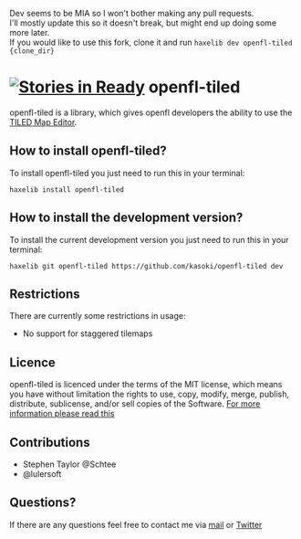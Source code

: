 Dev seems to be MIA so I won't bother making any pull requests.  
I'll mostly update this so it doesn't break, but might end up doing some more later.  
If you would like to use this fork, clone it and run `haxelib dev openfl-tiled {clone_dir}`

[![Stories in Ready](https://badge.waffle.io/kasoki/openfl-tiled.png?label=ready)](http://waffle.io/kasoki/openfl-tiled)
openfl-tiled
=========

openfl-tiled is a library, which gives openfl developers the ability to use the [TILED Map Editor](http://www.mapeditor.org/).

How to install openfl-tiled?
--------------------------

To install openfl-tiled you just need to run this in your terminal:

	haxelib install openfl-tiled
	
How to install the development version?
-----------------------------

To install the current development version you just need to run this in your terminal:

	haxelib git openfl-tiled https://github.com/kasoki/openfl-tiled dev
	


Restrictions
-----------------

There are currently some restrictions in usage:

- No support for staggered tilemaps

Licence
----------------

openfl-tiled is licenced under the terms of the MIT license, which means you have without limitation the rights to use, copy, modify, merge, publish, distribute, sublicense, and/or sell copies of the Software. [For more information please read this](http://opensource.org/licenses/MIT)

Contributions
---------------

* Stephen Taylor @Schtee
* @lulersoft

Questions?
-----------------

If there are any questions feel free to contact me via [mail](mailto:ikasoki@gmail.com) or [Twitter](https://twitter.com/Kasoki)
